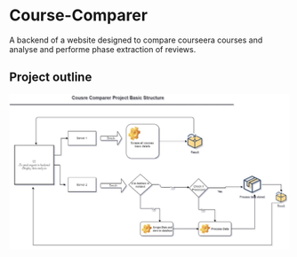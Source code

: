 # Course-Comparer
A backend of a website designed to compare courseera courses and analyse and performe phase extraction of reviews. 

## Project outline
![Image](./public/Diagram.jpg)